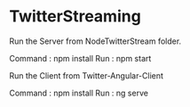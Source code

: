 # TwitterStreaming

Run the Server from NodeTwitterStream folder. 
  
  Command : npm install
  Run     : npm start
  
Run the Client from Twitter-Angular-Client

  Command : npm install
  Run     : ng serve
